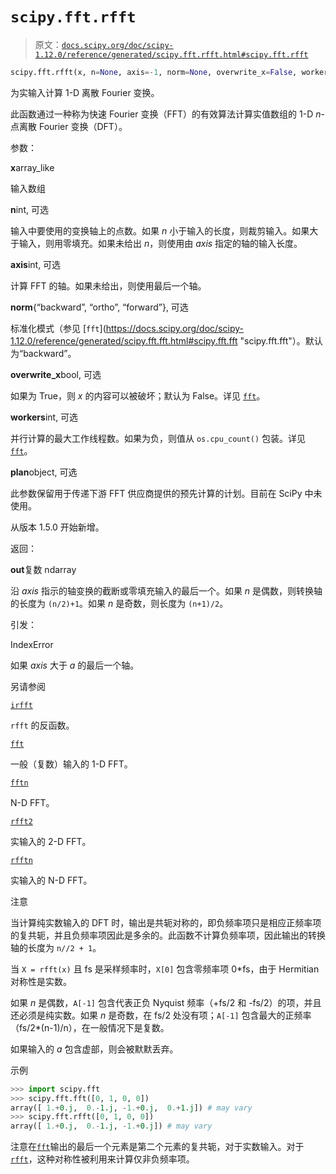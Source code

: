 # `scipy.fft.rfft`

> 原文：[`docs.scipy.org/doc/scipy-1.12.0/reference/generated/scipy.fft.rfft.html#scipy.fft.rfft`](https://docs.scipy.org/doc/scipy-1.12.0/reference/generated/scipy.fft.rfft.html#scipy.fft.rfft)

```py
scipy.fft.rfft(x, n=None, axis=-1, norm=None, overwrite_x=False, workers=None, *, plan=None)
```

为实输入计算 1-D 离散 Fourier 变换。

此函数通过一种称为快速 Fourier 变换（FFT）的有效算法计算实值数组的 1-D *n*-点离散 Fourier 变换（DFT）。

参数：

**x**array_like

输入数组

**n**int, 可选

输入中要使用的变换轴上的点数。如果 *n* 小于输入的长度，则裁剪输入。如果大于输入，则用零填充。如果未给出 *n*，则使用由 *axis* 指定的轴的输入长度。

**axis**int, 可选

计算 FFT 的轴。如果未给出，则使用最后一个轴。

**norm**{“backward”, “ortho”, “forward”}, 可选

标准化模式（参见 [`fft`](https://docs.scipy.org/doc/scipy-1.12.0/reference/generated/scipy.fft.fft.html#scipy.fft.fft "scipy.fft.fft"）。默认为“backward”。

**overwrite_x**bool, 可选

如果为 True，则 *x* 的内容可以被破坏；默认为 False。详见 [`fft`](https://docs.scipy.org/doc/scipy-1.12.0/reference/generated/scipy.fft.fft.html#scipy.fft.fft "scipy.fft.fft")。

**workers**int, 可选

并行计算的最大工作线程数。如果为负，则值从 `os.cpu_count()` 包装。详见 [`fft`](https://docs.scipy.org/doc/scipy-1.12.0/reference/generated/scipy.fft.fft.html#scipy.fft.fft "scipy.fft.fft")。

**plan**object, 可选

此参数保留用于传递下游 FFT 供应商提供的预先计算的计划。目前在 SciPy 中未使用。

从版本 1.5.0 开始新增。

返回：

**out**复数 ndarray

沿 *axis* 指示的轴变换的截断或零填充输入的最后一个。如果 *n* 是偶数，则转换轴的长度为 `(n/2)+1`。如果 *n* 是奇数，则长度为 `(n+1)/2`。

引发：

IndexError

如果 *axis* 大于 *a* 的最后一个轴。

另请参阅

[`irfft`](https://docs.scipy.org/doc/scipy-1.12.0/reference/generated/scipy.fft.irfft.html#scipy.fft.irfft "scipy.fft.irfft")

`rfft` 的反函数。

[`fft`](https://docs.scipy.org/doc/scipy-1.12.0/reference/generated/scipy.fft.fft.html#scipy.fft.fft "scipy.fft.fft")

一般（复数）输入的 1-D FFT。

[`fftn`](https://docs.scipy.org/doc/scipy-1.12.0/reference/generated/scipy.fft.fftn.html#scipy.fft.fftn "scipy.fft.fftn")

N-D FFT。

[`rfft2`](https://docs.scipy.org/doc/scipy-1.12.0/reference/generated/scipy.fft.rfft2.html#scipy.fft.rfft2 "scipy.fft.rfft2")

实输入的 2-D FFT。

[`rfftn`](https://docs.scipy.org/doc/scipy-1.12.0/reference/generated/scipy.fft.rfftn.html#scipy.fft.rfftn "scipy.fft.rfftn")

实输入的 N-D FFT。

注意

当计算纯实数输入的 DFT 时，输出是共轭对称的，即负频率项只是相应正频率项的复共轭，并且负频率项因此是多余的。此函数不计算负频率项，因此输出的转换轴的长度为 `n//2 + 1`。

当 `X = rfft(x)` 且 fs 是采样频率时，`X[0]` 包含零频率项 0*fs，由于 Hermitian 对称性是实数。

如果 *n* 是偶数，`A[-1]` 包含代表正负 Nyquist 频率（+fs/2 和 -fs/2）的项，并且还必须是纯实数。如果 *n* 是奇数，在 fs/2 处没有项；`A[-1]` 包含最大的正频率（fs/2*(n-1)/n），在一般情况下是复数。

如果输入的 *a* 包含虚部，则会被默默丢弃。

示例

```py
>>> import scipy.fft
>>> scipy.fft.fft([0, 1, 0, 0])
array([ 1.+0.j,  0.-1.j, -1.+0.j,  0.+1.j]) # may vary
>>> scipy.fft.rfft([0, 1, 0, 0])
array([ 1.+0.j,  0.-1.j, -1.+0.j]) # may vary 
```

注意在[`fft`](https://docs.scipy.org/doc/scipy/reference/generated/scipy.fft.fft.html#scipy.fft.fft "scipy.fft.fft")输出的最后一个元素是第二个元素的复共轭，对于实数输入。对于[`rfft`](https://docs.scipy.org/doc/scipy/reference/generated/scipy.fft.rfft.html#scipy.fft.rfft "scipy.fft.rfft")，这种对称性被利用来计算仅非负频率项。
